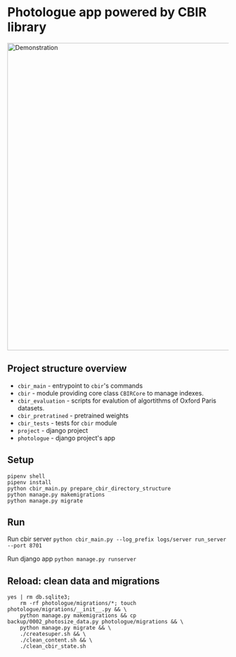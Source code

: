 # Photologue app powered by CBIR library

<img src="https://raw.githubusercontent.com/gavr97/cbir-django/master/screens/demo.gif" alt="Demonstration" width="700">


## Project structure overview
- `cbir_main` - entrypoint to `cbir`'s commands
- `cbir` - module providing core class `CBIRCore` to manage indexes.
- `cbir_evaluation` - scripts for evalution of algortithms of Oxford Paris datasets.
- `cbir_pretratined` - pretrained weights
- `cbir_tests` - tests for `cbir` module
- `project` - django project
- `photologue` - django project's app


## Setup
```
pipenv shell
pipenv install
python cbir_main.py prepare_cbir_directory_structure
python manage.py makemigrations
python manage.py migrate
```

## Run
Run cbir server
`python cbir_main.py --log_prefix logs/server run_server --port 8701`

Run django app
`python manage.py runserver`

## Reload: clean data and migrations
```
yes | rm db.sqlite3;
    rm -rf photologue/migrations/*; touch photologue/migrations/__init__.py && \
    python manage.py makemigrations && cp backup/0002_photosize_data.py photologue/migrations && \
    python manage.py migrate && \
    ./createsuper.sh && \
    ./clean_content.sh && \
    ./clean_cbir_state.sh
```
